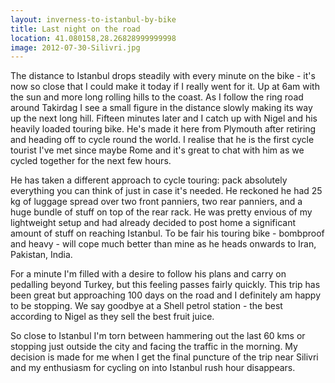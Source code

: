 ```yaml
---
layout: inverness-to-istanbul-by-bike
title: Last night on the road
location: 41.080158,28.26828999999998
image: 2012-07-30-Silivri.jpg
---
```

The distance to Istanbul drops steadily with every minute on the bike - it's now so close that I could make it today if I really went for it. Up at 6am with the sun and more long rolling hills to the coast. As I follow the ring road around Takirdag I see a small figure in the distance slowly making its way up the next long hill. Fifteen minutes later and I catch up with Nigel and his heavily loaded touring bike. He's made it here from Plymouth after retiring and heading off to cycle round the world. I realise that he is the first cycle tourist I've met since maybe Rome and it's great to chat with him as we cycled together for the next few hours.

He has taken a different approach to cycle touring: pack absolutely everything you can think of just in case it's needed. He reckoned he had 25 kg of luggage spread over two front panniers, two rear panniers, and a huge bundle of stuff on top of the rear rack. He was pretty envious of my lightweight setup and had already decided to post home a significant amount of stuff on reaching Istanbul. To be fair his touring bike - bombproof and heavy - will cope much better than mine as he heads onwards to Iran, Pakistan, India. 

For a minute I'm filled with a desire to follow his plans and carry on pedalling beyond Turkey, but this feeling passes fairly quickly. This trip has been great but approaching 100 days on the road and I definitely am happy to be stopping. We say goodbye at a Shell petrol station - the best according to Nigel as they sell the best fruit juice.

So close to Istanbul I'm torn between hammering out the last 60 kms or stopping just outside the city and facing the traffic in the morning. My decision is made for me when I get the final puncture of the trip near Silivri and my enthusiasm for cycling on into Istanbul rush hour disappears.